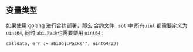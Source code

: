 ## 变量类型

如果使用 golang 进行合约部署，那么 合约文件 `.sol` 中 所有`uint` 都需要定义为 `uint64`,  同时 `abi.Pack`也需要使用 `uint64` :

```
calldata, err := abiObj.Pack("", uint64(2))
```
